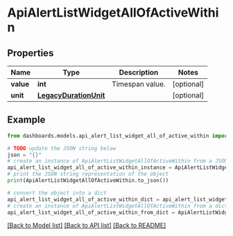 # ApiAlertListWidgetAllOfActiveWithin


## Properties

Name | Type | Description | Notes
------------ | ------------- | ------------- | -------------
**value** | **int** | Timespan value. | [optional] 
**unit** | [**LegacyDurationUnit**](LegacyDurationUnit.md) |  | [optional] 

## Example

```python
from dashboards.models.api_alert_list_widget_all_of_active_within import ApiAlertListWidgetAllOfActiveWithin

# TODO update the JSON string below
json = "{}"
# create an instance of ApiAlertListWidgetAllOfActiveWithin from a JSON string
api_alert_list_widget_all_of_active_within_instance = ApiAlertListWidgetAllOfActiveWithin.from_json(json)
# print the JSON string representation of the object
print(ApiAlertListWidgetAllOfActiveWithin.to_json())

# convert the object into a dict
api_alert_list_widget_all_of_active_within_dict = api_alert_list_widget_all_of_active_within_instance.to_dict()
# create an instance of ApiAlertListWidgetAllOfActiveWithin from a dict
api_alert_list_widget_all_of_active_within_from_dict = ApiAlertListWidgetAllOfActiveWithin.from_dict(api_alert_list_widget_all_of_active_within_dict)
```
[[Back to Model list]](../README.md#documentation-for-models) [[Back to API list]](../README.md#documentation-for-api-endpoints) [[Back to README]](../README.md)


